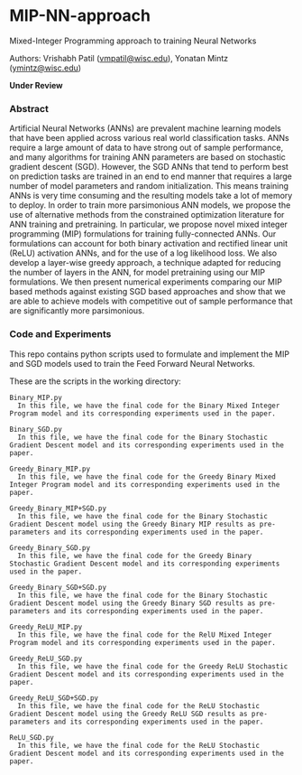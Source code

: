 # MIP-NN-approach
Mixed-Integer Programming approach to training Neural Networks

Authors: Vrishabh Patil (vmpatil@wisc.edu), Yonatan Mintz (ymintz@wisc.edu)

**Under Review**

### Abstract ###

Artificial Neural Networks (ANNs) are prevalent machine learning models that have been applied across various real world classification tasks. ANNs require a large amount of data to have strong out of sample performance, and many algorithms for training ANN parameters are based on stochastic gradient descent (SGD). However, the SGD ANNs that tend to perform best on prediction tasks are trained in an end to end manner that requires a large number of model parameters and random initialization. This means training ANNs is very time consuming and the resulting models take a lot of memory to deploy. In order to train more parsimonious ANN models, we propose the use of alternative methods from the constrained optimization literature for ANN training and pretraining. In particular, we propose novel mixed integer programming (MIP) formulations for training fully-connected ANNs. Our formulations can account for both binary activation and rectified linear unit (ReLU) activation ANNs, and for the use of a log likelihood loss. We also develop a layer-wise greedy approach, a technique adapted for reducing the number of layers in the ANN, for model pretraining using our MIP formulations. We then present numerical experiments comparing our MIP based methods against existing SGD based approaches and show that we are able to achieve models with competitive out of sample performance that are significantly more parsimonious.

### Code and Experiments

This repo contains python scripts used to formulate and implement the MIP and SGD models used to train the Feed Forward Neural Networks.

These are the scripts in the working directory:

```
Binary_MIP.py
  In this file, we have the final code for the Binary Mixed Integer Program model and its corresponding experiments used in the paper.
  
Binary_SGD.py
  In this file, we have the final code for the Binary Stochastic Gradient Descent model and its corresponding experiments used in the paper.
  
Greedy_Binary_MIP.py
  In this file, we have the final code for the Greedy Binary Mixed Integer Program model and its corresponding experiments used in the paper.

Greedy_Binary_MIP+SGD.py
  In this file, we have the final code for the Binary Stochastic Gradient Descent model using the Greedy Binary MIP results as pre-parameters and its corresponding experiments used in the paper.

Greedy_Binary_SGD.py
  In this file, we have the final code for the Greedy Binary Stochastic Gradient Descent model and its corresponding experiments used in the paper.
  
Greedy_Binary_SGD+SGD.py
  In this file, we have the final code for the Binary Stochastic Gradient Descent model using the Greedy Binary SGD results as pre-parameters and its corresponding experiments used in the paper.
  
Greedy_ReLU_MIP.py
  In this file, we have the final code for the RelU Mixed Integer Program model and its corresponding experiments used in the paper.

Greedy_ReLU_SGD.py
  In this file, we have the final code for the Greedy ReLU Stochastic Gradient Descent model and its corresponding experiments used in the paper.
  
Greedy_ReLU_SGD+SGD.py
  In this file, we have the final code for the ReLU Stochastic Gradient Descent model using the Greedy ReLU SGD results as pre-parameters and its corresponding experiments used in the paper.

ReLU_SGD.py
  In this file, we have the final code for the ReLU Stochastic Gradient Descent model and its corresponding experiments used in the paper.
  
```
